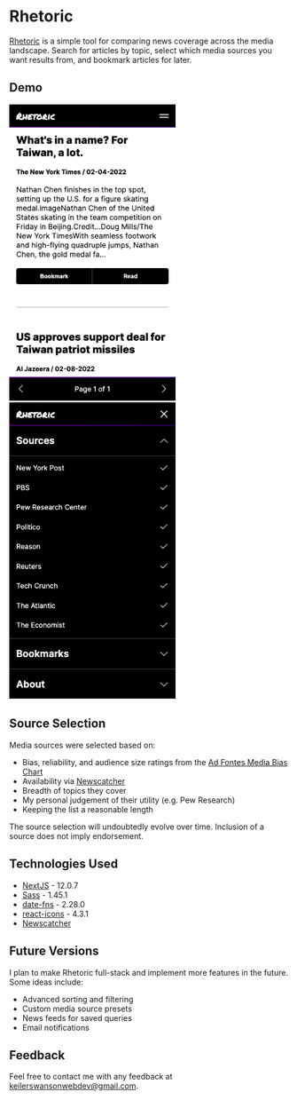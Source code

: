 # Rhetoric

[Rhetoric](https://happy-sinoussi-d8a6c3.netlify.app/) is a simple tool for comparing news coverage across the media landscape. Search for articles by topic, select which media sources you want results from, and bookmark articles for later.

## Demo

  <img src='/demo/articles.png' style='max-width: 300px;' />  <img src='/demo/menu.png' style='max-width: 300px;' />

## Source Selection

Media sources were selected based on:
- Bias, reliability, and audience size ratings from the [Ad Fontes Media Bias Chart](https://adfontesmedia.com/interactive-media-bias-chart/)
- Availability via [Newscatcher](https://newscatcherapi.com)
- Breadth of topics they cover
- My personal judgement of their utility (e.g. Pew Research)
- Keeping the list a reasonable length

The source selection will undoubtedly evolve over time. Inclusion of a source does not imply endorsement.

## Technologies Used
- [NextJS](https://nextjs.org/) - 12.0.7
- [Sass](https://sass-lang.com/) - 1.45.1
- [date-fns](https://date-fns.org/) - 2.28.0
- [react-icons](https://react-icons.github.io/react-icons/) - 4.3.1
- [Newscatcher](https://newscatcherapi.com/)

## Future Versions

I plan to make Rhetoric full-stack and implement more features in the future. Some ideas include:
- Advanced sorting and filtering
- Custom media source presets
- News feeds for saved queries
- Email notifications

## Feedback

Feel free to contact me with any feedback at keilerswansonwebdev@gmail.com.

